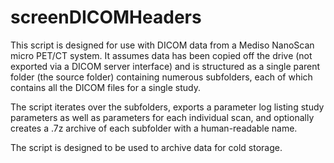 # screenDICOMHeaders

This script is designed for use with DICOM data from a Mediso NanoScan micro PET/CT system.
It assumes data has been copied off the drive (not exported via a DICOM server interface)
and is structured as a single parent folder (the source folder) containing numerous subfolders,
each of which contains all the DICOM files for a single study. 

The script iterates over the subfolders, exports a parameter log listing study parameters as 
well as parameters for each individual scan, and optionally creates a .7z archive of each 
subfolder with a human-readable name.

The script is designed to be used to archive data for cold storage.
